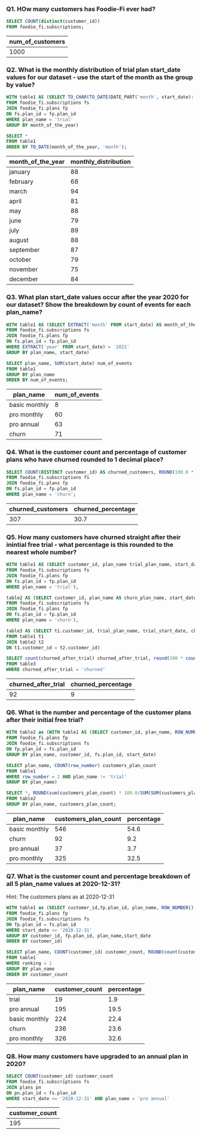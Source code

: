 ### Q1. HOw many customers has Foodie-Fi ever had?
``` SQL
SELECT COUNT(distinct(customer_id))
FROM foodie_fi.subscriptions;
```
| num_of_customers |
| ---------------- |
| 1000             |

### Q2. What is the monthly distribution of trial plan start_date values for our dataset - use the start of the month as the group by value?
```SQL
WITH table1 AS (SELECT TO_CHAR(TO_DATE(DATE_PART('month', start_date)::text, 'mm'), 'month') AS month_of_the_year, COUNT(start_date) monthly_distribution
FROM foodie_fi.subscriptions fs
JOIN foodie_fi.plans fp
ON fs.plan_id = fp.plan_id
WHERE plan_name = 'trial'
GROUP BY month_of_the_year)

SELECT *
FROM table1
ORDER BY TO_DATE(month_of_the_year, 'month');
```
| month_of_the_year | monthly_distribution |
| ----------------- | -------------------- |
| january           | 88                   |
| february          | 68                   |
| march             | 94                   |
| april             | 81                   |
| may               | 88                   |
| june              | 79                   |
| july              | 89                   |
| august            | 88                   |
| september         | 87                   |
| october           | 79                   |
| november          | 75                   |
| december          | 84                   |

### Q3. What plan start_date values occur after the year 2020 for our dataset? Show the breakdown by count of events for each plan_name?
```SQL
WITH table1 AS (SELECT EXTRACT('month' FROM start_date) AS month_of_the_year, COUNT(start_date) AS start_date, plan_name
FROM foodie_fi.subscriptions fs
JOIN foodie_fi.plans fp
ON fs.plan_id = fp.plan_id
WHERE EXTRACT('year' FROM start_date) = '2021'
GROUP BY plan_name, start_date)

SELECT plan_name, SUM(start_date) num_of_events
FROM table1
GROUP BY plan_name
ORDER BY num_of_events;
```
| plan_name     | num_of_events |
| ------------- | ------------- |
| basic monthly | 8             |
| pro monthly   | 60            |
| pro annual    | 63            |
| churn         | 71            |

### Q4. What is the customer count and percentage of customer plans who have churned rounded to 1 decimal place?
``` SQL
SELECT COUNT(DISTINCT customer_id) AS churned_customers, ROUND(100.0 * COUNT(DISTINCT customer_id)/(SELECT COUNT(DISTINCT customer_id) FROM foodie_fi.subscriptions), 1) AS churned_percentage
FROM foodie_fi.subscriptions fs
JOIN foodie_fi.plans fp
ON fs.plan_id = fp.plan_id
WHERE plan_name = 'churn';
```
| churned_customers | churned_percentage |
| ----------------- | ------------------ |
| 307               | 30.7               |

### Q5. How many customers have churned straight after their inintial free trial - what percentage is this rounded to the nearest whole number?
```SQL
WITH table1 AS (SELECT customer_id, plan_name trial_plan_name, start_date trial_start_date, ROW_NUMBER() OVER(PARTITION BY customer_id ORDER BY start_date)
FROM foodie_fi.subscriptions fs
JOIN foodie_fi.plans fp
ON fs.plan_id = fp.plan_id
WHERE plan_name = 'trial'),

table2 AS (SELECT customer_id, plan_name AS churn_plan_name, start_date churn_start_date, ROW_NUMBER() OVER(PARTITION BY customer_id ORDER BY start_date)
FROM foodie_fi.subscriptions fs
JOIN foodie_fi.plans fp
ON fs.plan_id = fp.plan_id
WHERE plan_name = 'churn'),

table3 AS (SELECT t1.customer_id, trial_plan_name, trial_start_date, churn_plan_name, churn_start_date, CASE WHEN (trial_start_date + 7) = churn_start_date THEN 'churned' ELSE 'subscribed' END AS churned_after_trial
FROM table1 t1
JOIN table2 t2
ON t1.customer_id = t2.customer_id)

SELECT count(churned_after_trial) churned_after_trial, round(100 * count(churned_after_trial)/ (SELECT COUNT(DISTINCT customer_id) FROM foodie_fi.subscriptions)) churned_percentage
FROM table3
WHERE churned_after_trial = 'churned'
```
| churned_after_trial | churned_percentage |
| ------------------- | ------------------ |
| 92                  | 9                  |

### Q6. What is the number and percentage of the customer plans after their initial free trial?
```SQL
WITH table2 as (WITH table1 AS (SELECT customer_id, plan_name, ROW_NUMBER() OVER(PARTITION BY fs.customer_id ORDER BY fs.plan_id)
FROM foodie_fi.plans fp
JOIN foodie_fi.subscriptions fs
ON fp.plan_id = fs.plan_id
GROUP BY plan_name, customer_id, fs.plan_id, start_date)

SELECT plan_name, COUNT(row_number) customers_plan_count
FROM table1
WHERE row_number = 2 AND plan_name != 'trial'
GROUP BY plan_name)

SELECT *, ROUND(sum(customers_plan_count) * 100.0/SUM(SUM(customers_plan_count)) OVER (), 1) AS percentage
FROM table2
GROUP BY plan_name, customers_plan_count;
```
| plan_name     | customers_plan_count | percentage |
| ------------- | -------------------- | ---------- |
| basic monthly | 546                  | 54.6       |
| churn         | 92                   | 9.2        |
| pro annual    | 37                   | 3.7        |
| pro monthly   | 325                  | 32.5       |

### Q7. What is the customer count and percentage breakdown of all 5 plan_name values at 2020-12-31?
Hint: The customers plans as at 2020-12-31
```SQL
WITH table1 as (SELECT customer_id,fp.plan_id, plan_name, ROW_NUMBER() OVER(PARTITION BY customer_id ORDER BY start_date DESC) ranking, start_date
FROM foodie_fi.plans fp
JOIN foodie_fi.subscriptions fs
ON fp.plan_id = fs.plan_id
WHERE start_date <= '2020-12-31'
GROUP BY customer_id, fp.plan_id, plan_name,start_date
ORDER BY customer_id)

SELECT plan_name, COUNT(customer_id) customer_count, ROUND(count(customer_id) * 100.0/SUM(COUNT(customer_id)) OVER (), 1) AS percentage
FROM table1
WHERE ranking = 1
GROUP BY plan_name
ORDER BY customer_count
```
| plan_name     | customer_count | percentage |
| ------------- | -------------- | ---------- |
| trial         | 19             | 1.9        |
| pro annual    | 195            | 19.5       |
| basic monthly | 224            | 22.4       |
| churn         | 236            | 23.6       |
| pro monthly   | 326            | 32.6       |

### Q8. How many customers have upgraded to an annual plan in 2020?
```SQL
SELECT COUNT(customer_id) customer_count
FROM foodie_fi.subscriptions fs
JOIN plans pn
ON pn.plan_id = fs.plan_id
WHERE start_date <= '2020-12-31' AND plan_name = 'pro annual'
```
| customer_count |
| -------------- |
| 195            |
